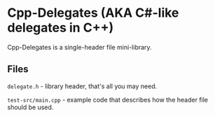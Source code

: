 # Cpp-Delegates (AKA C#-like delegates in C++)
Cpp-Delegates is a single-header file mini-library.

## Files
`delegate.h` - library header, that's all you may need.

`test-src/main.cpp` - example code that describes how the header file should be used.
